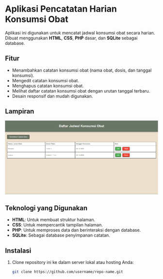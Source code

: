 # Aplikasi Pencatatan Harian Konsumsi Obat

Aplikasi ini digunakan untuk mencatat jadwal konsumsi obat secara harian. Dibuat menggunakan **HTML**, **CSS**, **PHP** dasar, dan **SQLite** sebagai database.

## Fitur

- Menambahkan catatan konsumsi obat (nama obat, dosis, dan tanggal konsumsi).
- Mengedit catatan konsumsi obat.
- Menghapus catatan konsumsi obat.
- Melihat daftar catatan konsumsi obat dengan urutan tanggal terbaru.
- Desain responsif dan mudah digunakan.

## Lampiran
![alt](img.png)

## Teknologi yang Digunakan

- **HTML**: Untuk membuat struktur halaman.
- **CSS**: Untuk mempercantik tampilan halaman.
- **PHP**: Untuk memproses data dan berinteraksi dengan database.
- **SQLite**: Sebagai database penyimpanan catatan.

## Instalasi

1. Clone repository ini ke dalam server lokal atau hosting Anda:
   ```bash
   git clone https://github.com/username/repo-name.git
